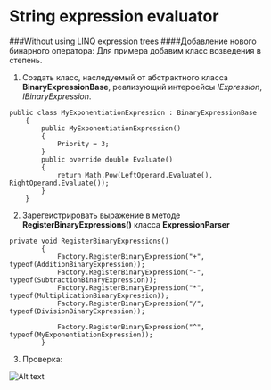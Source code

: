 # String expression evaluator
###Without using LINQ expression trees
####Добавление нового бинарного оператора:
Для примера добавим класс возведения в степень.

1. Создать класс, наследуемый от абстрактного класса **BinaryExpressionBase**, реализующий интерфейсы *IExpression*, *IBinaryExpression*.

  ```
  public class MyExponentiationExpression : BinaryExpressionBase
      {
          public MyExponentiationExpression()
          {
              Priority = 3;
          }
          public override double Evaluate()
          {
              return Math.Pow(LeftOperand.Evaluate(), RightOperand.Evaluate());
          }
      }
```
2. Зарегеистрировать выражение в методе **RegisterBinaryExpressions()** класса **ExpressionParser**

  ```
  private void RegisterBinaryExpressions()
          {
              Factory.RegisterBinaryExpression("+", typeof(AdditionBinaryExpression));
              Factory.RegisterBinaryExpression("-", typeof(SubtractionBinaryExpression));
              Factory.RegisterBinaryExpression("*", typeof(MultiplicationBinaryExpression));
              Factory.RegisterBinaryExpression("/", typeof(DivisionBinaryExpression));
              
              Factory.RegisterBinaryExpression("^", typeof(MyExponentiationExpression));
          }
  ```
3. Проверка:

  ![Alt text](http://res.cloudinary.com/dfg7fgwtl/image/upload/v1431249052/%D0%A1%D0%BD%D0%B8%D0%BC%D0%BE%D0%BA_afimyc.png)
